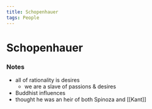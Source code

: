 ```yaml
---
title: Schopenhauer
tags: People
---
```


# Schopenhauer
### Notes
- all of rationality is desires
	- we are a slave of passions & desires
- Buddhist influences
- thought he was an heir of both Spinoza and [[Kant]]